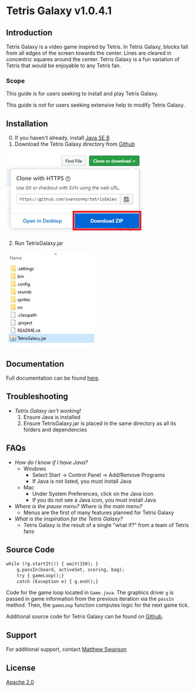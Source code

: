 # Tetris Galaxy v1.0.4.1

## Introduction

Tetris Galaxy is a video game inspired by Tetris. In Tetris Galaxy, blocks fall 
from all edges of the screen towards the center. Lines are cleared in concentric 
squares around the center. Tetris Galaxy is a fun variation of Tetris that would 
be enjoyable to any Tetris fan.

### Scope

This guide is for users seeking to install and play Tetris Galaxy.

This guide is *not* for users seeking extensive help to modify Tetris Galaxy.

## Installation

0. If you haven't already, install [Java SE 8](https://www.java.com/en/)
1. Download the Tetris Galaxy directory from [Github](https://www.github.com/swansonmp/tetrisGalaxy)
  
![image of github download](dl.png "Downloading Tetris Galaxy")

2. Run TetrisGalaxy.jar

![image of files in local directory](file.png "Running TetrisGalaxy.jar")

## Documentation

Full documentation can be found [here](http://swansonmp.github.io/tetrisGalaxy).

## Troubleshooting

* *Tetris Galaxy isn't working!*
	1. Ensure Java is installed
	2. Ensure TetrisGalaxy.jar is placed in the same directory as all its folders and dependencies

## FAQs

* *How do I know if I have Java?*
	* Windows
		* Select Start -> Control Panel -> Add/Remove Programs
		* If Java is not listed, you must install Java
	* Mac
		* Under System Preferences, click on the Java icon
		* If you do not see a Java icon, you must install Java
* *Where is the pause menu? Where is the main menu?*
	* Menus are the first of many features planned for Tetris Galaxy
* *What is the inspiration for the Tetris Galaxy?*
	* Tetris Galaxy is the result of a single "what if?" from a team of Tetris fans

## Source Code

```
while (!g.startIt()) { wait(150); }
    g.passIn(board, activeSet, scoring, bag);
    try { gameLoop();}
    catch (Exception e) { g.end();}
```

Code for the game loop located in `Game.java`. The graphics driver `g` is 
passed in game information from the previous iteration via the `passIn` method.
Then, the `gameLoop` function computes logic for the next game tick.

Additional source code for Tetris Galaxy can be found on [Github](https://github.com/swansonmp/tetrisGalaxy).

## Support

For additional support, contact [Matthew Swanson](https:github.com/swansonmp)

## License

[Apache 2.0](https://www.apache.org/licenses/LICENSE-2.0)
